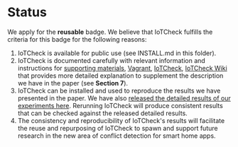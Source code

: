 # Status

We apply for the **reusable** badge. We believe that IoTCheck fulfills the criteria for this badge for the following reasons:

1. IoTCheck is available for public use (see INSTALL.md in this folder).
2. IoTCheck is documented carefully with relevant information and instructions for 
[supporting materials](https://github.com/uci-plrg/iotcheck-data/blob/master/README.md),
[Vagrant](https://github.com/uci-plrg/iotcheck-vagrant/blob/master/README.md), 
[IoTCheck](https://github.com/uci-plrg/iotcheck/blob/master/README.md), 
[IoTCheck Wiki](https://github.com/uci-plrg/iotcheck/wiki) that provides more detailed explanation to supplement the description we have in the paper (see **Section 7**).
3. IoTCheck can be installed and used to reproduce the results we have presented in the paper. We have also [released the detailed results of our experiments here](https://github.com/uci-plrg/iotcheck-data). Rerunning IoTCheck will produce consistent results that can be checked against the released detailed results.
4. The consistency and reproducibility of IoTCheck's results will facilitate the reuse and repurposing of IoTCheck to spawn and support future research in the new area of conflict detection for smart home apps. 
